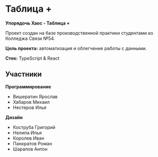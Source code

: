 # Таблица +

**Упорядочь Хаос - Таблица +**

Проект создан на базе производственной практики студентами из Колледжа Связи №54.

**Цель проекта:** автоматизация и облегчение работы с данными.

**Стек:** TypeScript & React

## Участники

**Программирование**

- Вишератин Ярослав
- Хабаров Михаил
- Нестеров Илья

**Дизайн**

- Коструба Григорий
- Нелипа Илья
- Королев Иван
- Панкратов Роман
- Шарапов Антон